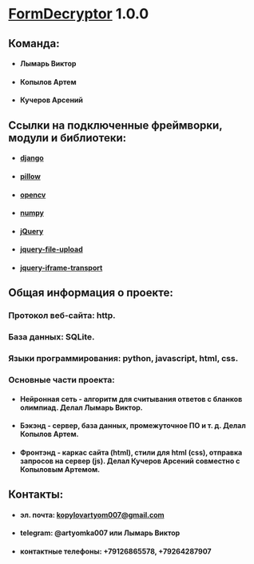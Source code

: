 # [FormDecryptor](https://github.com/Artemka007/FormDecryptor) 1.0.0

## Команда:
* #### Лымарь Виктор
* #### Копылов Артем
* #### Кучеров Арсений

## Ссылки на подключенные фреймворки, модули и библиотеки:
* #### [django](https://github.com/django/django)
* #### [pillow](https://github.com/python-pillow/Pillow)
* #### [opencv](https://github.com/opencv/opencv)
* #### [numpy](https://github.com/numpy/numpy)
* #### [jQuery](https://github.com/jquery/jquery)
* #### [jquery-file-upload](https://github.com/blueimp/jQuery-File-Upload)
* #### [jquery-iframe-transport](https://github.com/cmlenz/jquery-iframe-transport)

## Общая информация о проекте:
### Протокол веб-сайта: http.
### База данных: SQLite.
### Языки программирования: python, javascript, html, css.
### Основные части проекта:
* #### Нейронная сеть - алгоритм для считывания ответов с бланков олимпиад. Делал Лымарь Виктор.
* #### Бэкэнд - сервер, база данных, промежуточное ПО и т. д. Делал Копылов Артем.
* #### Фронтэнд - каркас сайта (html), стили для html (css), отправка запросов на сервер (js). Делал Кучеров Арсений совместно с Копыловым Артемом.


## Контакты:
* #### эл. почта: kopylovartyom007@gmail.com
* #### telegram: @artyomka007 или Лымарь Виктор
* #### контактные телефоны: +79126865578, +79264287907
